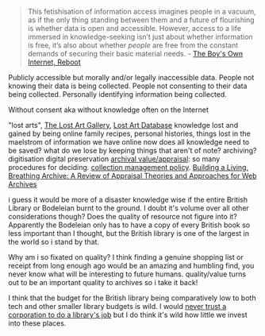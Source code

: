 
 > This fetishisation of information access imagines people in a vacuum, as if the only thing standing between them and a future of flourishing is whether data is open and accessible. However, access to a life immersed in knowledge-seeking isn’t just about whether information is free, it’s also about whether _people_ are free from the constant demands of securing their basic material needs. - [The Boy's Own Internet, Reboot](https://joinreboot.org/p/the-boys-own-internet)

 Publicly accessible but morally and/or legally inaccessible data. People not knowing their data is being collected. People not consenting to their data being collected. Personally identifying information being collected.

Without consent aka without knowledge often on the Internet

"lost arts", [The Lost Art Gallery](https://www.tate.org.uk/about-us/projects/gallery-lost-art), [Lost Art Database](https://www.lostart.de/en/start) 
knowledge lost and gained by being online
family recipes, personal histories, things lost in the maelstrom of information we have online now
does all knowledge need to be saved? what do we lose by keeping things that aren't of note? archiving?
digitisation
digital preservation
[archival value/appraisal](https://dictionary.archivists.org/entry/appraisal.html): so many procedures for deciding. [collection management policy](https://www.archives.norfolk.gov.uk/article/30947/Creating-a-collections-management-policy-document).
[Building a Living, Breathing Archive: A Review of Appraisal Theories and Approaches for Web Archives](https://libres.uncg.edu/ir/uncg/f/C_Post_Building_2017.pdf)


 i guess it would be more of a disaster knowledge wise if the entire British Library or Bodeleian burnt to the ground. I doubt it's volume over all other considerations though? Does the quality of resource not figure into it? Apparently the Bodeleian only has to have a copy of every British book so less important than I thought, but the British library is one of the largest in the world so i stand by that. 

Why am i so fixated on quality? I think finding a genuine shopping list or receipt from long enough ago would be an amazing and humbling find, you never know what will be interesting to future humans. 
quality/value turns out to be an important quality to archives so i take it back!

I think that the budget for the British library being comparatively low to both tech and other smaller library budgets is wild. I would [never trust a corporation to do a library's job](https://medium.com/message/never-trust-a-corporation-to-do-a-librarys-job-f58db4673351) but I do think it's wild how little we invest into these places. 